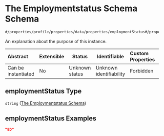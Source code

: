 # The Employmentstatus Schema Schema

```txt
#/properties/profile/properties/data/properties/employmentStatus#/properties/profile/properties/data/properties/employmentStatus
```

An explanation about the purpose of this instance.


| Abstract            | Extensible | Status         | Identifiable            | Custom Properties | Additional Properties | Access Restrictions | Defined In                                                                                          |
| :------------------ | ---------- | -------------- | ----------------------- | :---------------- | --------------------- | ------------------- | --------------------------------------------------------------------------------------------------- |
| Can be instantiated | No         | Unknown status | Unknown identifiability | Forbidden         | Allowed               | none                | [policy_transaction.schema.json\*](../../out/policy_transaction.schema.json "open original schema") |

## employmentStatus Type

`string` ([The Employmentstatus Schema](policy_transaction-properties-the-profile-schema-properties-the-profile-data-schema-properties-the-employmentstatus-schema.md))

## employmentStatus Examples

```json
"ED"
```
